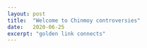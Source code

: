 ```yaml
---
layout: post
title:  "Welcome to Chinmoy controversies"
date:   2020-06-25
excerpt: "golden link connects"
---
```

